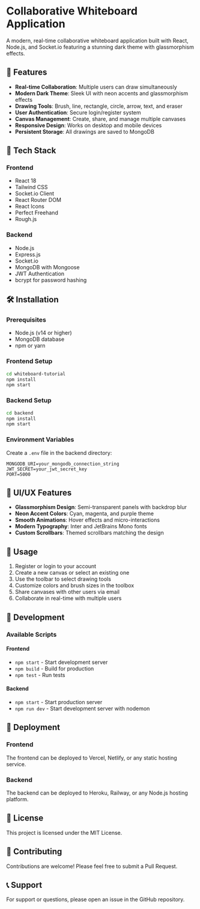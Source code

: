 # Collaborative Whiteboard Application

A modern, real-time collaborative whiteboard application built with React, Node.js, and Socket.io featuring a stunning dark theme with glassmorphism effects.

## 🌟 Features

- **Real-time Collaboration**: Multiple users can draw simultaneously
- **Modern Dark Theme**: Sleek UI with neon accents and glassmorphism effects
- **Drawing Tools**: Brush, line, rectangle, circle, arrow, text, and eraser
- **User Authentication**: Secure login/register system
- **Canvas Management**: Create, share, and manage multiple canvases
- **Responsive Design**: Works on desktop and mobile devices
- **Persistent Storage**: All drawings are saved to MongoDB

## 🚀 Tech Stack

### Frontend
- React 18
- Tailwind CSS
- Socket.io Client
- React Router DOM
- React Icons
- Perfect Freehand
- Rough.js

### Backend
- Node.js
- Express.js
- Socket.io
- MongoDB with Mongoose
- JWT Authentication
- bcrypt for password hashing

## 🛠️ Installation

### Prerequisites
- Node.js (v14 or higher)
- MongoDB database
- npm or yarn

### Frontend Setup
```bash
cd whiteboard-tutorial
npm install
npm start
```

### Backend Setup
```bash
cd backend
npm install
npm start
```

### Environment Variables
Create a `.env` file in the backend directory:
```
MONGODB_URI=your_mongodb_connection_string
JWT_SECRET=your_jwt_secret_key
PORT=5000
```

## 🎨 UI/UX Features

- **Glassmorphism Design**: Semi-transparent panels with backdrop blur
- **Neon Accent Colors**: Cyan, magenta, and purple theme
- **Smooth Animations**: Hover effects and micro-interactions
- **Modern Typography**: Inter and JetBrains Mono fonts
- **Custom Scrollbars**: Themed scrollbars matching the design

## 📱 Usage

1. Register or login to your account
2. Create a new canvas or select an existing one
3. Use the toolbar to select drawing tools
4. Customize colors and brush sizes in the toolbox
5. Share canvases with other users via email
6. Collaborate in real-time with multiple users

## 🔧 Development

### Available Scripts

#### Frontend
- `npm start` - Start development server
- `npm build` - Build for production
- `npm test` - Run tests

#### Backend
- `npm start` - Start production server
- `npm run dev` - Start development server with nodemon

## 🚀 Deployment

### Frontend
The frontend can be deployed to Vercel, Netlify, or any static hosting service.

### Backend
The backend can be deployed to Heroku, Railway, or any Node.js hosting platform.

## 📝 License

This project is licensed under the MIT License.

## 🤝 Contributing

Contributions are welcome! Please feel free to submit a Pull Request.

## 📞 Support

For support or questions, please open an issue in the GitHub repository. 